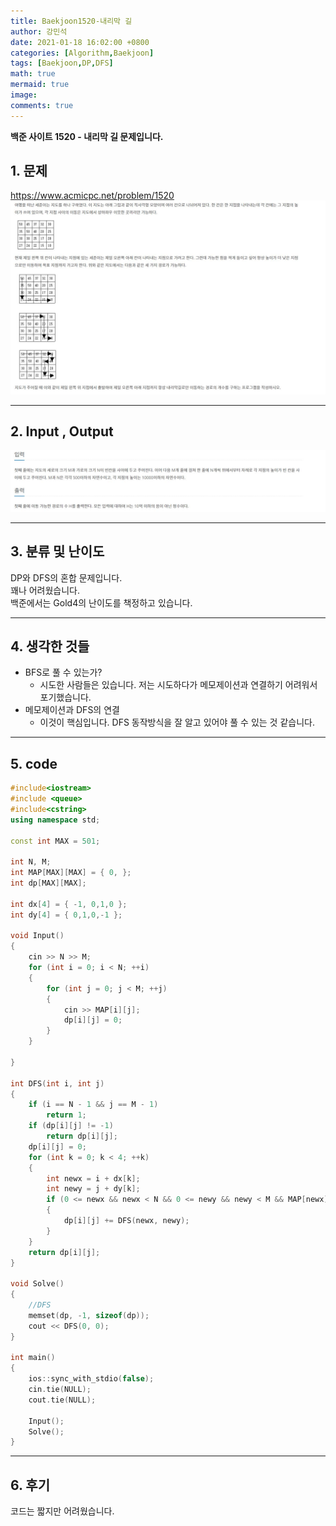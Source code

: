 ```yaml
---
title: Baekjoon1520-내리막 길
author: 강민석
date: 2021-01-18 16:02:00 +0800
categories: [Algorithm,Baekjoon]
tags: [Baekjoon,DP,DFS]
math: true
mermaid: true
image: 
comments: true
---
```


**백준 사이트 1520 - 내리막 길 문제입니다.**

## 1. 문제
<https://www.acmicpc.net/problem/1520>
![](/assets/img/sample/Baekjoon/1520/Problem.JPG)

-----  

## 2. Input , Output
![](/assets/img/sample/Baekjoon/1520/input.JPG)

-----  

## 3. 분류 및 난이도

DP와 DFS의 혼합 문제입니다.  
꽤나 어려웠습니다.  
백준에서는 Gold4의 난이도를 책정하고 있습니다.  

-----  

## 4. 생각한 것들

- BFS로 풀 수 있는가?
    + 시도한 사람들은 있습니다. 저는 시도하다가 메모제이션과 연결하기 어려워서 포기했습니다.
- 메모제이션과 DFS의 연결
    + 이것이 핵심입니다. DFS 동작방식을 잘 알고 있어야 풀 수 있는 것 같습니다.


-----  

## 5. code

```c++
#include<iostream>
#include <queue>
#include<cstring>
using namespace std;

const int MAX = 501;

int N, M;
int MAP[MAX][MAX] = { 0, };
int dp[MAX][MAX];

int dx[4] = { -1, 0,1,0 };
int dy[4] = { 0,1,0,-1 };

void Input()
{
	cin >> N >> M;
	for (int i = 0; i < N; ++i)
	{
		for (int j = 0; j < M; ++j)
		{
			cin >> MAP[i][j];
			dp[i][j] = 0;
		}
	}

}

int DFS(int i, int j)
{
	if (i == N - 1 && j == M - 1)
		return 1;
	if (dp[i][j] != -1)
		return dp[i][j];
	dp[i][j] = 0;
	for (int k = 0; k < 4; ++k)
	{
		int newx = i + dx[k];
		int newy = j + dy[k];
		if (0 <= newx && newx < N && 0 <= newy && newy < M && MAP[newx][newy] < MAP[i][j])
		{
			dp[i][j] += DFS(newx, newy);
		}
	}
	return dp[i][j];
}

void Solve()
{
	//DFS
	memset(dp, -1, sizeof(dp));
	cout << DFS(0, 0);
}

int main()
{
	ios::sync_with_stdio(false);
	cin.tie(NULL);
	cout.tie(NULL);

	Input();
	Solve();
}


```
-----

## 6. 후기
코드는 짧지만 어려웠습니다.  







 